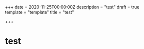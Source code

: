 +++
date = 2020-11-25T00:00:00Z
description = "test"
draft = true
template = "template"
title = "test"

+++
# test